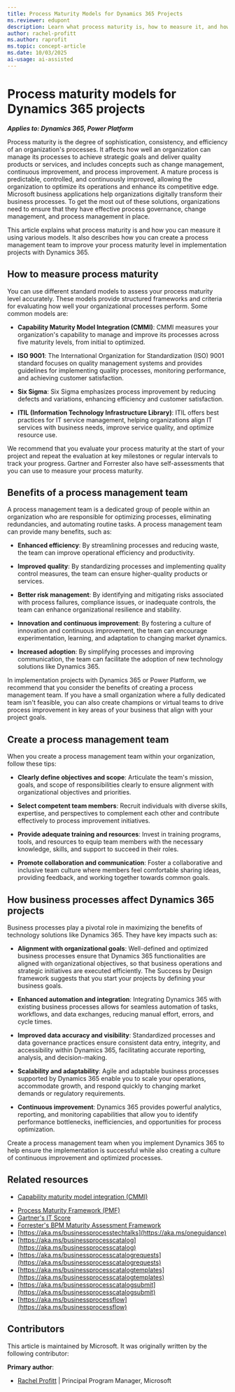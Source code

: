 ```yaml
---
title: Process Maturity Models for Dynamics 365 Projects
ms.reviewer: edupont
description: Learn what process maturity is, how to measure it, and how to create a process management team to improve it during implementation projects with Dynamics 365.
author: rachel-profitt
ms.author: raprofit
ms.topic: concept-article
ms.date: 10/03/2025
ai-usage: ai-assisted
---
```



# Process maturity models for Dynamics 365 projects

***Applies to: Dynamics 365, Power Platform***

Process maturity is the degree of sophistication, consistency, and efficiency of an organization's processes. It affects how well an organization can manage its processes to achieve strategic goals and deliver quality products or services, and includes concepts such as change management, continuous improvement, and process improvement. A mature process is predictable, controlled, and continuously improved, allowing the organization to optimize its operations and enhance its competitive edge. Microsoft business applications help organizations digitally transform their business processes. To get the most out of these solutions, organizations need to ensure that they have effective process governance, change management, and process management in place.

This article explains what process maturity is and how you can measure it using various models. It also describes how you can create a process management team to improve your process maturity level in implementation projects with Dynamics 365.

## How to measure process maturity

You can use different standard models to assess your process maturity level accurately. These models provide structured frameworks and criteria for evaluating how well your organizational processes perform. Some common models are:

- **Capability Maturity Model Integration (CMMI)**: CMMI measures your organization's capability to manage and improve its processes across five maturity levels, from initial to optimized.

- **ISO 9001**: The International Organization for Standardization (ISO) 9001 standard focuses on quality management systems and provides guidelines for implementing quality processes, monitoring performance, and achieving customer satisfaction.

- **Six Sigma**: Six Sigma emphasizes process improvement by reducing defects and variations, enhancing efficiency and customer satisfaction.

- **ITIL (Information Technology Infrastructure Library)**: ITIL offers best practices for IT service management, helping organizations align IT services with business needs, improve service quality, and optimize resource use.

We recommend that you evaluate your process maturity at the start of your project and repeat the evaluation at key milestones or regular intervals to track your progress. Gartner and Forrester also have self-assessments that you can use to measure your process maturity.

## Benefits of a process management team

A process management team is a dedicated group of people within an organization who are responsible for optimizing processes, eliminating redundancies, and automating routine tasks. A process management team can provide many benefits, such as:

- **Enhanced efficiency**: By streamlining processes and reducing waste, the team can improve operational efficiency and productivity.

- **Improved quality**: By standardizing processes and implementing quality control measures, the team can ensure higher-quality products or services.

- **Better risk management**: By identifying and mitigating risks associated with process failures, compliance issues, or inadequate controls, the team can enhance organizational resilience and stability.

- **Innovation and continuous improvement**: By fostering a culture of innovation and continuous improvement, the team can encourage experimentation, learning, and adaptation to changing market dynamics.

- **Increased adoption**: By simplifying processes and improving communication, the team can facilitate the adoption of new technology solutions like Dynamics 365.

In implementation projects with Dynamics 365 or Power Platform, we recommend that you consider the benefits of creating a process management team. If you have a small organization where a fully dedicated team isn't feasible, you can also create champions or virtual teams to drive process improvement in key areas of your business that align with your project goals.

## Create a process management team

When you create a process management team within your organization, follow these tips:

- **Clearly define objectives and scope**: Articulate the team's mission, goals, and scope of responsibilities clearly to ensure alignment with organizational objectives and priorities.

- **Select competent team members**: Recruit individuals with diverse skills, expertise, and perspectives to complement each other and contribute effectively to process improvement initiatives.

- **Provide adequate training and resources**: Invest in training programs, tools, and resources to equip team members with the necessary knowledge, skills, and support to succeed in their roles.

- **Promote collaboration and communication**: Foster a collaborative and inclusive team culture where members feel comfortable sharing ideas, providing feedback, and working together towards common goals.

## How business processes affect Dynamics 365 projects

Business processes play a pivotal role in maximizing the benefits of technology solutions like Dynamics 365. They have key impacts such as:

- **Alignment with organizational goals**: Well-defined and optimized business processes ensure that Dynamics 365 functionalities are aligned with organizational objectives, so that business operations and strategic initiatives are executed efficiently. The Success by Design framework suggests that you start your projects by defining your business goals.

- **Enhanced automation and integration**: Integrating Dynamics 365 with existing business processes allows for seamless automation of tasks, workflows, and data exchanges, reducing manual effort, errors, and cycle times.

- **Improved data accuracy and visibility**: Standardized processes and data governance practices ensure consistent data entry, integrity, and accessibility within Dynamics 365, facilitating accurate reporting, analysis, and decision-making.

- **Scalability and adaptability**: Agile and adaptable business processes supported by Dynamics 365 enable you to scale your operations, accommodate growth, and respond quickly to changing market demands or regulatory requirements.

- **Continuous improvement**: Dynamics 365 provides powerful analytics, reporting, and monitoring capabilities that allow you to identify performance bottlenecks, inefficiencies, and opportunities for process optimization.

Create a process management team when you implement Dynamics 365 to help ensure the implementation is successful while also creating a culture of continuous improvement and optimized processes.

## Related resources

- [Capability maturity model integration (CMMI)](https://cmmiinstitute.com/)
<!-- the following link appears to be outdated - [IT Infrastructure Library (ITIL)](https://www.peoplecert.org/ITIL-4) -->
- [Process Maturity Framework (PMF)](https://www.pmi.org/learning/library/pm-maturity-industry-wide-assessment-9000)
- [Gartner's IT Score](https://www.gartner.com/en/information-technology/insights/gartner-it-score)
- [Forrester's BPM Maturity Assessment Framework](https://www.forrester.com/report/introducing-forresters-bpm-maturity-assessment-framework/RES57488)
- [https://aka.ms/businessprocesstechtalks](https://aka.ms/oneguidance)
- [https://aka.ms/businessprocesscatalog](https://aka.ms/businessprocesscatalog)
- [https://aka.ms/businessprocesscatalogrequests](https://aka.ms/businessprocesscatalogrequests)
- [https://aka.ms/businessprocesscatalogtemplates](https://aka.ms/businessprocesscatalogtemplates)
- [https://aka.ms/businessprocesscatalogsubmit](https://aka.ms/businessprocesscatalogsubmit)
- [https://aka.ms/businessprocessflow](https://aka.ms/businessprocessflow)

## Contributors

This article is maintained by Microsoft. It was originally written by the following contributor:

**Primary author**:

- [Rachel Profitt](https://linkedin.com/in/rachelprofitt) \| Principal Program Manager, Microsoft

